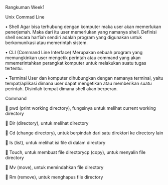 Rangkuman Week1

Unix Commad Line
 
 •	Shell
Agar bisa terhubung dengan komputer maka user akan memerlukan penerjemah. Maka dari itu user memerlukan yang namanya shell. Definisi shell secara harfiah sendiri adalah program yang digunakan untuk berkomunikasi atau memerintah sistem.

•	CLI (Command Line Interface)
Merupakan sebuah program yang memungkinkan user mengetik perintah atau command yang akan mmemerintahkan perangkat komputer untuk melakukan suatu tugas tertentu.

•	Terminal
User dan komputer dihubungkan dengan namanya terminal, yaitu tempat/aplikasi dimana user dapat mengetikan atau memberikan suatu perintah. Disinilah tempat dimana shell akan berperan.


Command

	pwd (print working directory), fungsinya untuk melihat current working directory

	Dir (directory), untuk melihat directory

	Cd (change directory), untuk berpindah dari satu direktori ke directory lain

	Is (list), untuk melihat isi file di dalam directory

	Touch, untuk membuat file directorycp (copy), untuk menyalin file directory

	Mv (move), untuk memindahkan file directory

	Rm (remove), untuk menghapus file directory
